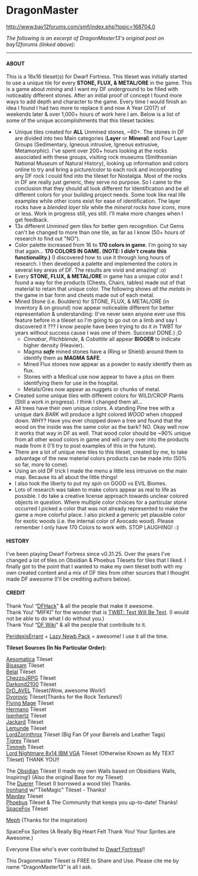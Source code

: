 # DragonMaster
http://www.bay12forums.com/smf/index.php?topic=168704.0

*The following is an excerpt of DragonMaster13's original post on bay12forums (linked above):*

-----

#### ABOUT

This is a 16x16 tileset(s) for Dwarf Fortress. This tileset was initially started to use a unique tile for every **STONE, FLUX, & METAL/ORE** in the game. This is a game about *mining* and I want my DF underground to be filled with noticeably different stones. After an initial proof of concept I found more ways to add depth and character to the game. Every time I would finish an idea I found I had two more to replace it and now A Year (2017) of weekends later & over 1,000+ hours of work here I am. Below is a list of some of the unique accomplishments that this tileset tackles:

 * Unique tiles created for **ALL** Unmined stones, ~60+. The stones in DF are divided into two Main categories (**Layer** or **Mineral**) and Four Layer Groups (Sedimentary, Igneous intrusive, Igneous extrusive, Metamorphic). I've spent over 200+ hours looking at the rocks associated with these groups, visiting rock museums (Smithsonian National Museum of Natural History), looking up information and colors online to try and bring a picture/color to each rock and incorporating any DF rock I could find into the tileset for Nostalgia. Most of the rocks in DF are really just generic, they serve no purpose. So I came to the conclusion that they should all look different for Identification and be all different colors for your building project needs. Some look like real life examples while other icons exist for ease of identification. The layer rocks have a *blended layer tile* while the *mineral rocks have icons*, more or less. Work in progress still, yes still. I'll make more changes when I get feedback.
 * 13x different *Unmined* gem tiles for better gem recognition. Cut Gems can't be changed to more than one tile, as far as I know (50+ hours of research to find out "NO").
 * Color palette increased from 16 to **170 colors in game**. I'm going to say that again... **170 COLORS IN GAME. (NOTE: I *didn't* create this functionality.)**
(I discovered how to use it through long hours of research. I then developed a palette and implemented the colors in several key areas of DF. The results are vivid and amazing! :o)
 * Every **STONE, FLUX, & METAL/ORE** in game has a unique color and I found a way for the products (Chests, Chairs, tables) made out of that material to retain that unique color. The following shows *all the metals* in the game in bar form and chests made out of each metal.
 * Mined Stone (i.e. Boulders) for STONE, FLUX, & METAL/ORE (in inventory & on ground) now appear noticeable different for better representation & understanding:
(I've never seen anyone ever use this feature before in a tileset so I'm going to go out on a limb and say I discovered it  ??? I know people have been trying to do it in TWBT for years without success cause I was one of them. Success! DONE.)   ;D
   * *Cinnabar*, *Pitchblende*, & *Cobaltite* all appear **BIGGER** to indicate higher density (Heavier).
   * Magma ***safe*** mined stones have a (Ring or Shield) around them to identify them as **MAGMA SAFE**.
   * Mined Flux stones now appear as a powder to easily identify them as flux.
   * Stones with a Medical use now appear to have a plus on them identifying them for use in the hospital.
   * Metals/Ores now appear as nuggets or chunks of metal.
 * Created some unique tiles with different colors for WILD/CROP Plants (Still a work in progress). I think I changed them all...
 * All trees have their own unique colors. A standing Pine tree with a unique dark *BARK* will produce a light colored *WOOD* when chopped down. WHY? Have you ever chopped down a tree and found that the wood on the inside was the same color as the bark? NO. Okay well now it works that way in DF as well. That wood color should be ~90% unique from all other wood colors in game and will carry over into the products made from it (I'll try to post examples of this in the future).
 * There are a lot of unique new tiles to this tileset, created by me, to take advantage of the new material colors products can be made into (50% so far, more to come).
 * Using an old DF trick I made the menu a little less intrusive on the main map. Because its all about the little things!
 * I also took the liberty to put my spin on GOOD vs EVIL Biomes.
 * Lots of research was taken to make colors appear as real to life as possible. I do take a creative license approach towards unclear colored objects in question. Where multiple color choices for a particular stone occurred I picked a color that was not already represented to make the game a more colorful place. I also picked a generic yet plausible color for exotic woods (i.e. the internal color of Avocado wood). Please remember I only have 170 Colors to work with. STOP LAUGHING! ::)

#### HISTORY

I've been playing Dwarf Fortress since v0.31.25. Over the years I've changed a lot of tiles on Obsidian & Phoebus Tilesets for tiles that I liked. I finally got to the point that I wanted to make my own tileset both with my own created content and a mix of DF tiles from other sources that I thought made DF awesome (I'll be crediting authors below). 

#### CREDIT

Thank You! “[DFHack](http://www.bay12forums.com/smf/index.php?topic=164123.0)” & all the people that make it awesome.  
Thank You! “MIFKI” for the wonder that is [TWBT: Text Will Be Text](http://www.bay12forums.com/smf/index.php?topic=138754.0). (I would not be able to do what I do without you.)  
Thank You! “[DF Wiki](http://dwarffortresswiki.org/)" & all the people that contribute to it.

[PeridexisErrant](http://www.bay12forums.com/smf/index.php?topic=126076.0) + [Lazy Newb Pack](http://www.bay12forums.com/smf/index.php?topic=140808.0) = awesome! I use it all the time.

**Tileset Sources (In No Particular Order):**

[Aesomatica](http://dwarffortresswiki.org/index.php/File:Aesomatica_16x16.png) Tileset  
[Bisasam](http://www.bay12forums.com/smf/index.php?topic=47236.0) Tileset  
[Belal](http://dwarffortresswiki.org/index.php/File:Belal_Smooth_Walls.png) Tileset  
[ChezzoJRPG](http://www.bay12forums.com/smf/index.php?topic=122335.0) Tileset  
[Darkond2100](http://dwarffortresswiki.org/index.php/User:Darkond2100) Tileset  
[DrD_AVEL](http://www.bay12forums.com/smf/index.php?topic=49479.0) Tileset(Wow, awesome Work!)  
[Dvorovic](http://forum.dfwk.ru/index.php?topic=196.0) Tileset(Thanks for the Rock Textures!)  
[Flying Mage](http://dwarffortresswiki.org/index.php/File:Flying_Mage_square_16x16.png) Tileset  
[Hermano](http://dwarffortresswiki.org/index.php/User:Hermano) Tileset  
[Isenhertz](http://dwarffortresswiki.org/index.php/File:16x16_isenhertz_v2.png) Tileset  
[Jackard](http://dwarffortresswiki.org/index.php/User:Jackard) Tileset  
[Lemunde](http://dwarffortresswiki.org/index.php/File:Lemunde_16x16.png) Tileset  
[LordZorinthrox](http://dffd.bay12games.com/file.php?id=1205%7CDownload) Tileset (Big Fan Of your Barrels and Leather Tags)  
[Tigrex](http://www.bay12forums.com/smf/index.php?topic=33883.0) Tileset  
[Timmeh](http://dwarffortresswiki.org/index.php/File:Tims_16x16.png) Tileset  
[Lord Nightmare 8x14 IBM VGA](http://dwarffortresswiki.org/index.php/File:MDA8x14.png) Tileset (Otherwise Known as My TEXT Tileset) THANK YOU!!  

The [Obsidian](http://www.bay12forums.com/smf/index.php?topic=126934.0) Tileset (I made my own Walls based on Obsidians Walls, Inspiring!) (Also the original Base for my Tileset)  
The [Duerer](http://www.bay12forums.com/smf/index.php?topic=142083.0) Tileset (I borrowed a wood tile) Thanks.  
[Ironhand](www.bay12forums.com/smf/index.php?topic=53180.0) w/"TileMagic" Tileset - Thanks!  
[Mayday](www.bay12forums.com/smf/index.php?topic=137370.0) Tileset  
[Phoebus](www.bay12forums.com/smf/index.php?topic=137096.0) Tileset & The Community that keeps you up-to-date! Thanks!  
[SpaceFox](www.bay12forums.com/smf/index.php?topic=129219.0) Tileset  

[Meph](www.bay12forums.com/smf/index.php?topic=161047.0) (Thanks for the inspiration)  

SpaceFox Sprites (A Really Big Heart Felt Thank You! Your Sprites are Awesome.)

Everyone Else who's ever contributed to [Dwarf Fortress](http://www.bay12games.com/dwarves/)!!

This Dragonmaster Tileset is FREE to Share and Use. Please cite me by name “DragonMaster13” is all I ask.